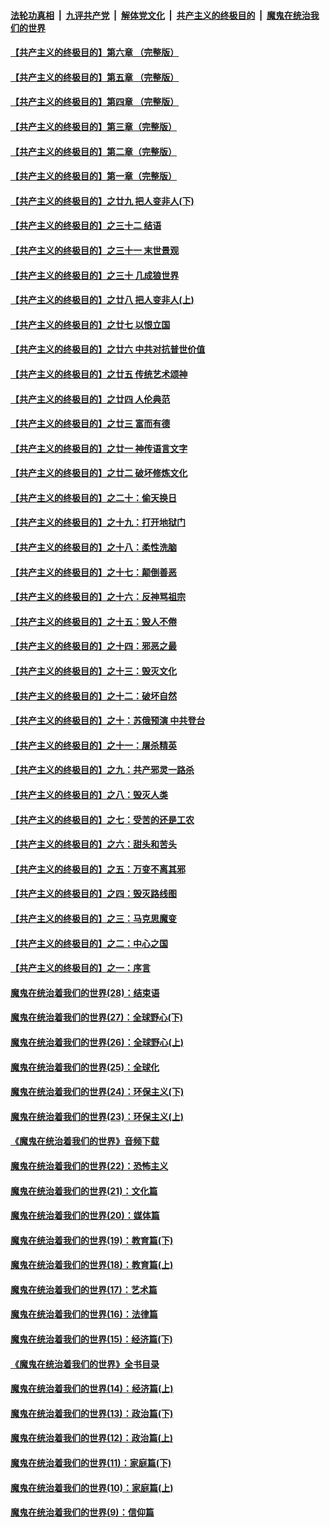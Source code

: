 ####  [法轮功真相](../../../../basic/blob/master/README.md?t=04280331) &nbsp;|&nbsp; [九评共产党](../../../../9ping.md/blob/master/README.md?t=04280331) &nbsp;|&nbsp; [解体党文化](../../../../jtdwh.md/blob/master/README.md?t=04280331)  &nbsp;|&nbsp; [共产主义的终极目的](../../../../gczydzjmd.md/blob/master/README.md?t=04280331) &nbsp;|&nbsp; [魔鬼在统治我们的世界](../../../../mgztzwmdsj.md/blob/master/README.md?t=04280331) 

#### [【共产主义的终极目的】第六章 （完整版）](../pages/nsc422/n11428913.md?t=04280331) 

#### [【共产主义的终极目的】第五章 （完整版）](../pages/nsc422/n11428912.md?t=04280331) 

#### [【共产主义的终极目的】第四章 （完整版）](../pages/nsc422/n11428907.md?t=04280331) 

#### [【共产主义的终极目的】第三章（完整版）](../pages/nsc422/n11428848.md?t=04280331) 

#### [【共产主义的终极目的】第二章（完整版）](../pages/nsc422/n11428831.md?t=04280331) 

#### [【共产主义的终极目的】第一章（完整版）](../pages/nsc422/n11417651.md?t=04280331) 

#### [【共产主义的终极目的】之廿九 把人变非人(下)](../pages/nsc422/n11344140.md?t=04280331) 

#### [【共产主义的终极目的】之三十二 结语](../pages/nsc422/n11360535.md?t=04280331) 

#### [【共产主义的终极目的】之三十一 末世景观](../pages/nsc422/n11351129.md?t=04280331) 

#### [【共产主义的终极目的】之三十 几成狼世界](../pages/nsc422/n11348280.md?t=04280331) 

#### [【共产主义的终极目的】之廿八 把人变非人(上)](../pages/nsc422/n11340492.md?t=04280331) 

#### [【共产主义的终极目的】之廿七 以恨立国](../pages/nsc422/n11336944.md?t=04280331) 

#### [【共产主义的终极目的】之廿六 中共对抗普世价值](../pages/nsc422/n11324785.md?t=04280331) 

#### [【共产主义的终极目的】之廿五 传统艺术颂神](../pages/nsc422/n11296396.md?t=04280331) 

#### [【共产主义的终极目的】之廿四 人伦典范](../pages/nsc422/n11296397.md?t=04280331) 

#### [【共产主义的终极目的】之廿三 富而有德](../pages/nsc422/n11283598.md?t=04280331) 

#### [【共产主义的终极目的】之廿一 神传语言文字](../pages/nsc422/n11263265.md?t=04280331) 

#### [【共产主义的终极目的】之廿二 破坏修炼文化](../pages/nsc422/n11245728.md?t=04280331) 

#### [【共产主义的终极目的】之二十：偷天换日](../pages/nsc422/n11238846.md?t=04280331) 

#### [【共产主义的终极目的】之十九：打开地狱门](../pages/nsc422/n11206376.md?t=04280331) 

#### [【共产主义的终极目的】之十八：柔性洗脑](../pages/nsc422/n11199994.md?t=04280331) 

#### [【共产主义的终极目的】之十七：颠倒善恶](../pages/nsc422/n11179782.md?t=04280331) 

#### [【共产主义的终极目的】之十六：反神骂祖宗](../pages/nsc422/n11166798.md?t=04280331) 

#### [【共产主义的终极目的】之十五：毁人不倦](../pages/nsc422/n11166792.md?t=04280331) 

#### [【共产主义的终极目的】之十四：邪恶之最](../pages/nsc422/n11150249.md?t=04280331) 

#### [【共产主义的终极目的】之十三：毁灭文化](../pages/nsc422/n11135227.md?t=04280331) 

#### [【共产主义的终极目的】之十二：破坏自然](../pages/nsc422/n11135214.md?t=04280331) 

#### [【共产主义的终极目的】之十：苏俄预演 中共登台](../pages/nsc422/n11118424.md?t=04280331) 

#### [【共产主义的终极目的】之十一：屠杀精英](../pages/nsc422/n11118442.md?t=04280331) 

#### [【共产主义的终极目的】之九：共产邪灵一路杀](../pages/nsc422/n11114139.md?t=04280331) 

#### [【共产主义的终极目的】之八：毁灭人类](../pages/nsc422/n11108503.md?t=04280331) 

#### [【共产主义的终极目的】之七：受苦的还是工农](../pages/nsc422/n11101809.md?t=04280331) 

#### [【共产主义的终极目的】之六：甜头和苦头](../pages/nsc422/n11096971.md?t=04280331) 

#### [【共产主义的终极目的】之五：万变不离其邪](../pages/nsc422/n11091285.md?t=04280331) 

#### [【共产主义的终极目的】之四：毁灭路线图](../pages/nsc422/n11086284.md?t=04280331) 

#### [【共产主义的终极目的】之三：马克思魔变](../pages/nsc422/n11061941.md?t=04280331) 

#### [【共产主义的终极目的】之二：中心之国](../pages/nsc422/n11047728.md?t=04280331) 

#### [【共产主义的终极目的】之一：序言](../pages/nsc422/n11086077.md?t=04280331) 

#### [魔鬼在统治着我们的世界(28)：结束语](../pages/nsc422/n10936246.md?t=04280331) 

#### [魔鬼在统治着我们的世界(27)：全球野心(下)](../pages/nsc422/n10928319.md?t=04280331) 

#### [魔鬼在统治着我们的世界(26)：全球野心(上)](../pages/nsc422/n10900318.md?t=04280331) 

#### [魔鬼在统治着我们的世界(25)：全球化](../pages/nsc422/n10788205.md?t=04280331) 

#### [魔鬼在统治着我们的世界(24)：环保主义(下)](../pages/nsc422/n10695307.md?t=04280331) 

#### [魔鬼在统治着我们的世界(23)：环保主义(上)](../pages/nsc422/n10688613.md?t=04280331) 

#### [《魔鬼在统治着我们的世界》音频下载](../pages/nsc422/n10635553.md?t=04280331) 

#### [魔鬼在统治着我们的世界(22)：恐怖主义](../pages/nsc422/n10614727.md?t=04280331) 

#### [魔鬼在统治着我们的世界(21)：文化篇](../pages/nsc422/n10597706.md?t=04280331) 

#### [魔鬼在统治着我们的世界(20)：媒体篇](../pages/nsc422/n10586579.md?t=04280331) 

#### [魔鬼在统治着我们的世界(19)：教育篇(下)](../pages/nsc422/n10564808.md?t=04280331) 

#### [魔鬼在统治着我们的世界(18)：教育篇(上)](../pages/nsc422/n10526970.md?t=04280331) 

#### [魔鬼在统治着我们的世界(17)：艺术篇](../pages/nsc422/n10499093.md?t=04280331) 

#### [魔鬼在统治着我们的世界(16)：法律篇](../pages/nsc422/n10485969.md?t=04280331) 

#### [魔鬼在统治着我们的世界(15)：经济篇(下)](../pages/nsc422/n10469975.md?t=04280331) 

#### [《魔鬼在统治着我们的世界》全书目录](../pages/nsc422/n10464261.md?t=04280331) 

#### [魔鬼在统治着我们的世界(14)：经济篇(上)](../pages/nsc422/n10457370.md?t=04280331) 

#### [魔鬼在统治着我们的世界(13)：政治篇(下)](../pages/nsc422/n10448270.md?t=04280331) 

#### [魔鬼在统治着我们的世界(12)：政治篇(上)](../pages/nsc422/n10444576.md?t=04280331) 

#### [魔鬼在统治着我们的世界(11)：家庭篇(下)](../pages/nsc422/n10440961.md?t=04280331) 

#### [魔鬼在统治着我们的世界(10)：家庭篇(上)](../pages/nsc422/n10435448.md?t=04280331) 

#### [魔鬼在统治着我们的世界(9)：信仰篇](../pages/nsc422/n10432159.md?t=04280331) 

